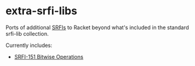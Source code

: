 extra-srfi-libs
===============


Ports of additional [SRFIs](https://srfi.schemers.org/) to Racket
beyond what's included in the standard srfi-lib collection.


Currently includes:

* [SRFI-151 Bitwise Operations](https://srfi.schemers.org/srfi-151/srfi-151.html)
